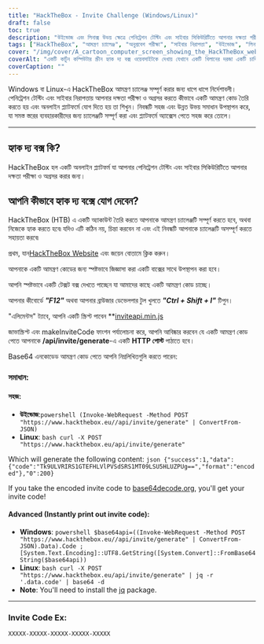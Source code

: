 ```yaml
---
title: "HackTheBox - Invite Challenge (Windows/Linux)"
draft: false
toc: true
description: "উইন্ডোজ এবং লিনাক্স উভয় ক্ষেত্রে পেনিট্রেশন টেস্টিং এবং সাইবার সিকিউরিটিতে আপনার দক্ষতা পরীক্ষা ও অগ্রসর করার জন্য কীভাবে একটি আমন্ত্রণ কোড তৈরি করতে হয় এবং হ্যাক দ্যাবক্স অনলাইন প্ল্যাটফর্মে যোগদান করতে হয় তা শিখুন।"
tags: ["HackTheBox", "আমন্ত্রণ চ্যালেঞ্জ", "অনুপ্রবেশ পরীক্ষা", "সাইবার নিরাপত্তা", "উইন্ডোজ", "লিনাক্স", "অনলাইন প্ল্যাটফর্ম", "HTTP পোস্ট", "আমন্ত্রিত কোড", "বেস64 এনকোডেড", "শক্তির উৎস", "লিনাক্স ব্যাশ", "বেস64 ডিকোড", "কোড জেনারেশনকে আমন্ত্রণ জানান", "প্রোগ্রামিং", "ওয়েব ডেভেলপমেন্ট", "প্রযুক্তি", "আইটি নিরাপত্তা", "আইটি প্রশিক্ষণ"]
cover: "/img/cover/A_cartoon_computer_screen_showing_the_HackTheBox_website.png"
coverAlt: "একটি কার্টুন কম্পিউটার স্ক্রীন হ্যাক দ্য বক্স ওয়েবসাইটকে দেখায় যেখানে একটি খিলানের দরজা একটি চাবি দিয়ে আনলক করা হয়েছে, একটি ট্রফি বা পদক প্রকাশ করছে, হ্যাকদ্যবক্স-এর লোগোর রঙিন স্কিমে (নীল এবং সাদা) একটি সিটিস্কেপ ব্যাকগ্রাউন্ড সহ।"
coverCaption: ""
---
```

 Windows বা Linux-এ HackTheBox আমন্ত্রণ চ্যালেঞ্জ সম্পূর্ণ করার জন্য ধাপে ধাপে নির্দেশাবলী। পেনিট্রেশন টেস্টিং এবং সাইবার নিরাপত্তায় আপনার দক্ষতা পরীক্ষা ও অগ্রসর করতে কীভাবে একটি আমন্ত্রণ কোড তৈরি করতে হয় এবং অনলাইন প্ল্যাটফর্মে যোগ দিতে হয় তা শিখুন। নিবন্ধটি সহজ এবং উন্নত উভয় সমাধান উপস্থাপন করে, যা সমস্ত স্তরের ব্যবহারকারীদের জন্য চ্যালেঞ্জটি সম্পূর্ণ করা এবং প্ল্যাটফর্মে অ্যাক্সেস পেতে সহজ করে তোলে।

______

## হ্যাক দ্য বক্স কি?

HackTheBox হল একটি অনলাইন প্ল্যাটফর্ম যা আপনার পেনিট্রেশন টেস্টিং এবং সাইবার সিকিউরিটিতে আপনার দক্ষতা পরীক্ষা ও অগ্রসর করার জন্য।

## আপনি কীভাবে হ্যাক দ্য বক্সে যোগ দেবেন?

HackTheBox (HTB) এ একটি অ্যাকাউন্ট তৈরি করতে আপনাকে আমন্ত্রণ চ্যালেঞ্জটি সম্পূর্ণ করতে হবে, অথবা নিজেকে হ্যাক করতে হবে৷ যদিও এটি কঠিন নয়, চিন্তা করবেন না এবং এই নিবন্ধটি আপনাকে চ্যালেঞ্জটি অসম্পূর্ণ করতে সহায়তা করবে৷

প্রথম, যান[HackTheBox Website](https://hackthebox.eu) এবং জয়েন বোতামে ক্লিক করুন।

আপনাকে একটি আমন্ত্রণ কোডের জন্য স্পষ্টভাবে জিজ্ঞাসা করা একটি বাক্সের সাথে উপস্থাপন করা হবে।

আপনি স্পষ্টভাবে একটি টেক্সট বক্স দেখতে পাচ্ছেন যা আমাদের কাছে একটি আমন্ত্রণ কোড চাচ্ছে।

আপনার কীবোর্ডে ***"F12"*** অথবা আপনার ব্রাউজার ডেভেলপার টুল খুলতে ***"Ctrl + Shift + I"*** টিপুন।

"এলিমেন্টস" ট্যাবে, আপনি একটি স্ক্রিপ্ট পাবেন **[inviteapi.min.js](https://www.hackthebox.eu/js/inviteapi.min.js)

জাভাস্ক্রিপ্ট এবং makeInviteCode ফাংশন পর্যালোচনা করে, আপনি আবিষ্কার করবেন যে একটি আমন্ত্রণ কোড পেতে আপনাকে **/api/invite/generate**-এ একটি **HTTP পোস্ট** পাঠাতে হবে।

Base64 এনকোডেড আমন্ত্রণ কোড পেতে আপনি নিম্নলিখিতগুলি করতে পারেন:

### সমাধান:

#### সহজ:
- **উইন্ডোজ**:```powershell (Invoke-WebRequest -Method POST "https://www.hackthebox.eu//api/invite/generate" | ConvertFrom-JSON) ```
- **Linux**: ```bash curl -X POST "https://www.hackthebox.eu/api/invite/generate" ```

Which will generate the following content: ```json {"success":1,"data":{"code":"Tk9ULVRIRS1GTEFHLVlPVSdSRS1MT09LSU5HLUZPUg==","format":"encoded"},"0":200} ```

If you take the encoded invite code to [base64decode.org](https://www.base64decode.org/), you'll get your invite code!

#### Advanced (Instantly print out invite code):
 - **Windows**: ```powershell $base64api=((Invoke-WebRequest -Method POST "https://www.hackthebox.eu//api/invite/generate" | ConvertFrom-JSON).Data).Code ; [System.Text.Encoding]::UTF8.GetString([System.Convert]::FromBase64String($base64api)) ```
- **Linux**: ```bash curl -X POST "https://www.hackthebox.eu/api/invite/generate" | jq -r '.data.code' | base64 -d ```
 - **Note**: You'll need to install the [jq](https://stedolan.github.io/jq/download/) package.

______

### Invite Code Ex:
```XXXXX-XXXXX-XXXXX-XXXXX-XXXXX```


